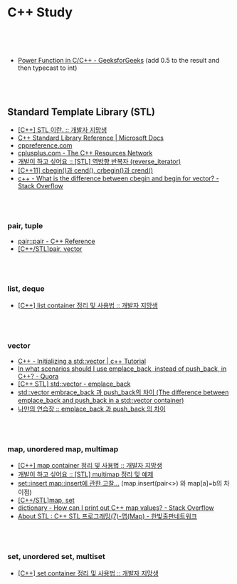 C++ Study
==========


 <br/><br/>


## 
- [Power Function in C/C++ - GeeksforGeeks](https://www.geeksforgeeks.org/power-function-cc/) (add 0.5 to the result and then typecast to int)


 <br/><br/>


## Standard Template Library (STL)
- [[C++] STL 이란. :: 개발자 지망생](https://blockdmask.tistory.com/67)
- [C++ Standard Library Reference | Microsoft Docs](https://docs.microsoft.com/en-us/cpp/standard-library/cpp-standard-library-reference?view=vs-2019)
- [cppreference.com](https://en.cppreference.com/w/)
- [cplusplus.com - The C++ Resources Network](http://www.cplusplus.com/)
- [개발이 하고 싶어요 :: [STL] 역방향 반복자 (reverse_iterator)](https://hyeonstorage.tistory.com/322)
- [[C++11] cbegin()과 cend(), crbegin()과 crend()](https://psychoria.tistory.com/70)
- [c++ - What is the difference between cbegin and begin for vector? - Stack Overflow](https://stackoverflow.com/questions/31208640/what-is-the-difference-between-cbegin-and-begin-for-vector)


 <br/><br/>
 

### pair, tuple
- [pair::pair - C++ Reference](http://www.cplusplus.com/reference/utility/pair/pair/)
- [[C++/STL]pair, vector](https://sarah950716.tistory.com/4)

 <br/><br/>


### list, deque 
- [[C++] list container 정리 및 사용법 :: 개발자 지망생](https://blockdmask.tistory.com/76)


 <br/><br/>
 

### vector
- [C++ - Initializing a std::vector | c++ Tutorial](https://riptutorial.com/en/cplusplus/example/1676/std----vector-%EC%B4%88%EA%B8%B0%ED%99%94%ED%95%98%EA%B8%B0)
- [In what scenarios should I use emplace_back, instead of push_back, in C++? - Quora](https://www.quora.com/In-what-scenarios-should-I-use-emplace_back-instead-of-push_back-in-C++)
- [[C++ STL] std::vector - emplace_back](https://shaeod.tistory.com/630)
- [std::vector embrace_back 과 push_back의 차이 (The difference between emplace_back and push_back in a std::vector container)](https://blog.naver.com/sorkelf/220825930008)
- [나만의 연습장 :: emplace_back 과 push_back 의 차이](https://openmynotepad.tistory.com/10)


 <br/><br/>


### map, unordered map, multimap
- [[C++] map container 정리 및 사용법 :: 개발자 지망생](https://blockdmask.tistory.com/87)
- [개발이 하고 싶어요 :: [STL] multimap 정리 및 예제](https://hyeonstorage.tistory.com/330)
- [set::insert map::insert에 관한 고찰...](https://blog.naver.com/sorkelf/40148176100) (map.insert(pair<>) 와 map[a]=b의 차이점)
- [[C++/STL]map, set](https://sarah950716.tistory.com/6)
- [dictionary - How can I print out C++ map values? - Stack Overflow](https://stackoverflow.com/questions/14070940/how-can-i-print-out-c-map-values)
- [About STL : C++ STL 프로그래밍(7)-맵(Map) - 한빛출판네트워크](http://www.hanbit.co.kr/channel/category/category_view.html?cms_code=CMS9990721111)


 <br/><br/>


### set, unordered set, multiset 
- [[C++] set container 정리 및 사용법 :: 개발자 지망생](https://blockdmask.tistory.com/79)





